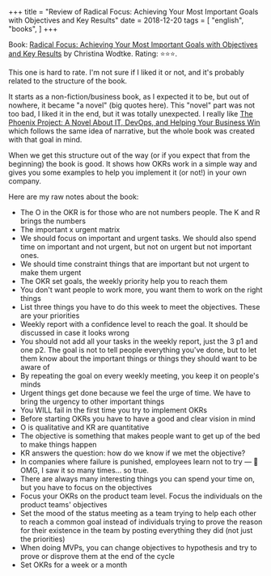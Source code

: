 +++
title = "Review of Radical Focus: Achieving Your Most Important Goals with Objectives and Key Results"
date = 2018-12-20
tags = [
    "english",
    "books",
]
+++

Book: [Radical Focus: Achieving Your Most Important Goals with Objectives and Key Results](https://www.goodreads.com/book/show/28951428) by Christina Wodtke. Rating: ⭐️⭐️⭐️.

This one is hard to rate. I'm not sure if I liked it or not, and it's probably related to the structure of the book.

It starts as a non-fiction/business book, as I expected it to be, but out of nowhere, it became "a novel" (big quotes here). This "novel" part was not too bad, I liked it in the end, but it was totally unexpected. I really like [The Phoenix Project: A Novel About IT, DevOps, and Helping Your Business Win](/phoenixproject) which follows the same idea of narrative, but the whole book was created with that goal in mind.

When we get this structure out of the way (or if you expect that from the beginning) the book is good. It shows how OKRs work in a simple way and gives you some examples to help you implement it (or not!) in your own company.

Here are my raw notes about the book:

- The O in the OKR is for those who are not numbers people. The K and R brings the numbers
- The important x urgent matrix
- We should focus on important and urgent tasks. We should also spend time on important and not urgent, but not on urgent but not important ones.
- We should time constraint things that are important but not urgent to make them urgent
- The OKR set goals, the weekly priority help you to reach them
- You don't want people to work more, you want them to work on the right things
- List three things you have to do this week to meet the objectives. These are your priorities
- Weekly report with a confidence level to reach the goal. It should be discussed in case it looks wrong
- You should not add all your tasks in the weekly report, just the 3 p1 and one p2. The goal is not to tell people everything you've done, but to let them know about the important things or things they should want to be aware of
- By repeating the goal on every weekly meeting, you keep it on people's minds
- Urgent things get done because we feel the urge of time. We have to bring the urgency to other important things
- You WILL fail in the first time you try to implement OKRs
- Before starting OKRs you have to have a good and clear vision in mind
- O is qualitative and KR are quantitative
- The objective is something that makes people want to get up of the bed to make things happen
- KR answers the question: how do we know if we met the objective?
- In companies where failure is punished, employees learn not to try — 💭 OMG, I saw it so many times... so true.
- There are always many interesting things you can spend your time on, but you have to focus on the objectives
- Focus your OKRs on the product team level. Focus the individuals on the product teams' objectives
- Set the mood of the status meeting as a team trying to help each other to reach a common goal instead of individuals trying to prove the reason for their existence in the team by posting everything they did (not just the priorities)
- When doing MVPs, you can change objectives to hypothesis and try to prove or disprove them at the end of the cycle
- Set OKRs for a week or a month
